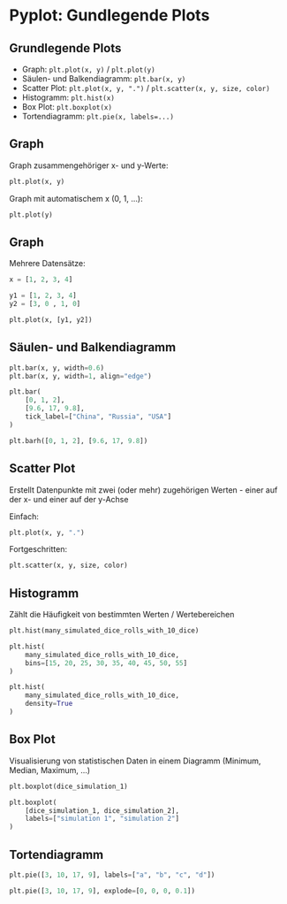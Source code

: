 # Pyplot: Gundlegende Plots

## Grundlegende Plots

- Graph: `plt.plot(x, y)` / `plt.plot(y)`
- Säulen- und Balkendiagramm: `plt.bar(x, y)`
- Scatter Plot: `plt.plot(x, y, ".")` / `plt.scatter(x, y, size, color)`
- Histogramm: `plt.hist(x)`
- Box Plot: `plt.boxplot(x)`
- Tortendiagramm: `plt.pie(x, labels=...)`

## Graph

Graph zusammengehöriger x- und y-Werte:

```py
plt.plot(x, y)
```

Graph mit automatischem x (0, 1, ...):

```py
plt.plot(y)
```

## Graph

Mehrere Datensätze:

```py
x = [1, 2, 3, 4]

y1 = [1, 2, 3, 4]
y2 = [3, 0 , 1, 0]

plt.plot(x, [y1, y2])
```

## Säulen- und Balkendiagramm

```py
plt.bar(x, y, width=0.6)
plt.bar(x, y, width=1, align="edge")

plt.bar(
    [0, 1, 2],
    [9.6, 17, 9.8],
    tick_label=["China", "Russia", "USA"]
)

plt.barh([0, 1, 2], [9.6, 17, 9.8])
```

## Scatter Plot

Erstellt Datenpunkte mit zwei (oder mehr) zugehörigen Werten - einer auf der x- und einer auf der y-Achse

Einfach:

```py
plt.plot(x, y, ".")
```

Fortgeschritten:

```py
plt.scatter(x, y, size, color)
```

## Histogramm

Zählt die Häufigkeit von bestimmten Werten / Wertebereichen

```py
plt.hist(many_simulated_dice_rolls_with_10_dice)
```

```py
plt.hist(
    many_simulated_dice_rolls_with_10_dice,
    bins=[15, 20, 25, 30, 35, 40, 45, 50, 55]
)
```

```py
plt.hist(
    many_simulated_dice_rolls_with_10_dice,
    density=True
)
```

## Box Plot

Visualisierung von statistischen Daten in einem Diagramm (Minimum, Median, Maximum, ...)

```py
plt.boxplot(dice_simulation_1)
```

```py
plt.boxplot(
    [dice_simulation_1, dice_simulation_2],
    labels=["simulation 1", "simulation 2"]
)
```

## Tortendiagramm

```py
plt.pie([3, 10, 17, 9], labels=["a", "b", "c", "d"])

plt.pie([3, 10, 17, 9], explode=[0, 0, 0, 0.1])
```
